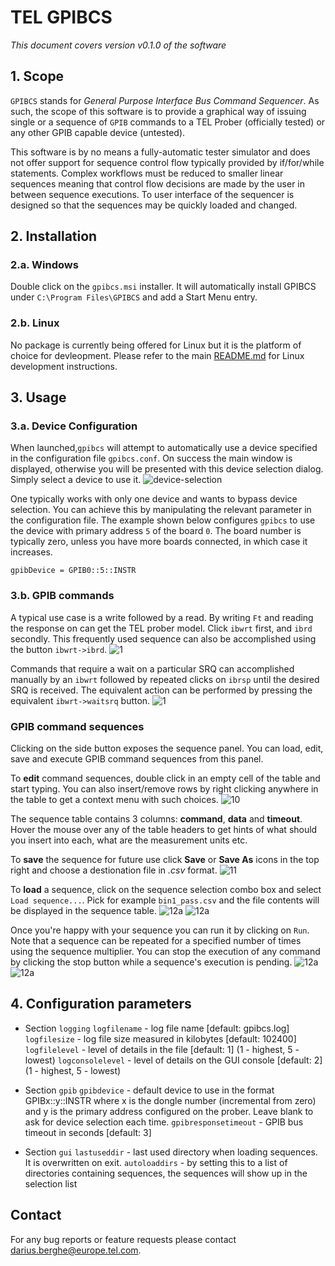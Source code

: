 # TEL GPIBCS
*This document covers version v0.1.0 of the software*
## 1. Scope
`GPIBCS` stands for *General Purpose Interface Bus Command Sequencer*. As such, the scope of this software is to provide a graphical way of issuing single or a sequence of `GPIB` commands to a TEL Prober (officially tested) or any other GPIB capable device (untested).

This software is by no means a fully-automatic tester simulator and does not offer support for sequence control flow typically provided by if/for/while statements. Complex workflows must be reduced to smaller linear sequences meaning that control flow decisions are made by the user in between sequence executions. To user interface of the sequencer is designed so that the sequences may be quickly loaded and changed.

## 2. Installation

### 2.a. Windows
Double click on the `gpibcs.msi` installer. It will automatically install GPIBCS under `C:\Program Files\GPIBCS` and add a Start Menu entry.

### 2.b. Linux
No package is currently being offered for Linux but it is the platform of choice for devleopment. Please refer to the main [README.md](https://github.com/buha/gpibcs) for Linux development instructions.

## 3. Usage

### 3.a. Device Configuration
When launched,`gpibcs` will attempt to automatically use a device specified in the configuration file `gpibcs.conf`. On success the main window is displayed, otherwise you will be presented with this device selection dialog. Simply select a device to use it.
![device-selection](00.gif)

One typically works with only one device and wants to bypass device selection. You can achieve this by manipulating the relevant parameter in the configuration file. The example shown below configures `gpibcs` to use the device with primary address `5` of the board `0`. The board number is typically zero, unless you have more boards connected, in which case it increases.
```
gpibDevice = GPIB0::5::INSTR
```
### 3.b. GPIB commands
A typical use case is a write followed by a read. By writing `Ft` and reading the response on can get the TEL prober model. Click `ibwrt` first, and `ibrd` secondly. This frequently used sequence can also be accomplished using the button `ibwrt->ibrd`.
![1](01a.png)

Commands that require a wait on a particular SRQ can accomplished manually by an `ibwrt` followed by repeated clicks on `ibrsp` until the desired SRQ is received. The equivalent action can be performed by pressing the equivalent `ibwrt->waitsrq` button.
![1](01b.png)

### GPIB command sequences
Clicking on the side button exposes the sequence panel. You can load, edit, save and execute GPIB command sequences from this panel.

To **edit** command sequences, double click in an empty cell of the table and start typing. You can also insert/remove rows by right clicking anywhere in the table to get a context menu with such choices.
![10](10.png)

The sequence table contains 3 columns: **command**, **data** and **timeout**. Hover the mouse over any of the table headers to get hints of what should you insert into each, what are the measurement units etc.

To **save** the sequence for future use click **Save** or **Save As** icons in the top right and choose a destionation file in *.csv* format.
![11](11.png)

To **load** a sequence, click on the sequence selection combo box and select `Load sequence...`. Pick for example `bin1_pass.csv` and the file contents will be displayed in the sequence table.
![12a](12a.png)
![12a](12b.png)

Once you're happy with your sequence you can run it by clicking on `Run`. Note that a sequence can be repeated for a specified number of times using the sequence multiplier. You can stop the execution of any command by clicking the stop button while a sequence's execution is pending.
![12a](13b.png)
![12a](13a.png)

## 4. Configuration parameters
* Section `logging`
`logfilename` - log file name [default: gpibcs.log]
`logfilesize` - log file size measured in kilobytes [default: 102400]
`logfilelevel` - level of details in the file [default: 1]  (1 - highest, 5 - lowest)
`logconsolelevel` - level of details on the GUI console [default: 2] (1 - highest, 5 - lowest)

* Section `gpib`
`gpibdevice` - default device to use in the format GPIBx::y::INSTR where x is the dongle number (incremental from zero) and y is the primary address configured on the prober. Leave blank to ask for device selection each time.
`gpibresponsetimeout` - GPIB bus timeout in seconds [default: 3]

* Section `gui`
`lastuseddir` - last used directory when loading sequences. It is overwritten on exit.
`autoloaddirs` - by setting this to a list of directories containing sequences, the sequences will show up in the selection list

## Contact
For any bug reports or feature requests please contact darius.berghe@europe.tel.com.
















